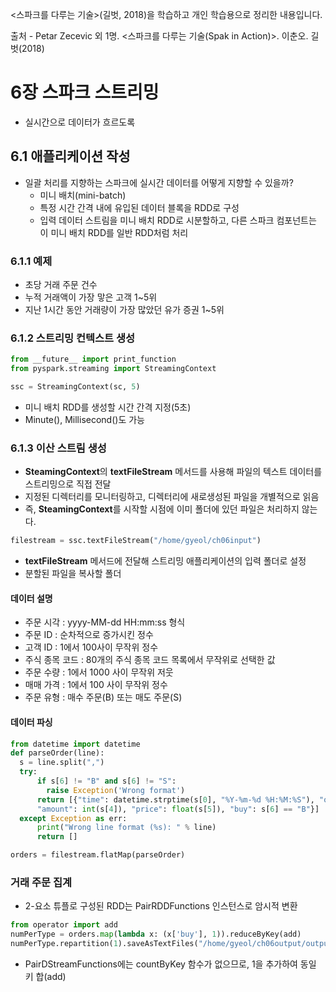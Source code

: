 <스파크를 다루는 기술>(길벗, 2018)을 학습하고 개인 학습용으로 정리한 내용입니다.

출처 - Petar Zecevic 외 1명. <스파크를 다루는 기술(Spak in Action)>. 이춘오. 길벗(2018)

# 6장 스파크 스트리밍

* 실시간으로 데이터가 흐르도록

## 6.1 애플리케이션 작성

* 일괄 처리를 지향하는 스파크에 실시간 데이터를 어떻게 지향할 수 있을까?
  * 미니 배치(mini-batch)
  * 특정 시간 간격 내에 유입된 데이터 블록을 RDD로 구성
  * 입력 데이터 스트림을 미니 배치 RDD로 시분할하고, 다른 스파크 컴포넌트는 이 미니 배치 RDD를 일반 RDD처럼 처리

### 6.1.1 예제

* 초당 거래 주문 건수
* 누적 거래액이 가장 맣은 고객 1~5위
* 지난 1시간 동안 거래량이 가장 많았던 유가 증권 1~5위

### 6.1.2 스트리밍 컨텍스트 생성

```python
from __future__ import print_function
from pyspark.streaming import StreamingContext

ssc = StreamingContext(sc, 5)
```

* 미니 배치 RDD를 생성할 시간 간격 지정(5초)
* Minute(), Millisecond()도 가능

### 6.1.3 이산 스트림 생성

* **SteamingContext**의 **textFileStream** 메서드를 사용해 파일의 텍스트 데이터를 스트리밍으로 직접 전달
* 지정된 디렉터리를 모니터링하고, 디렉터리에 새로생성된 파일을 개별적으로 읽음
* 즉, **SteamingContext**를 시작할 시점에 이미 폴더에 있던 파일은 처리하지 않는다.

```python
filestream = ssc.textFileStream("/home/gyeol/ch06input")
```

* **textFileStream** 메서드에 전달해 스트리밍 애플리케이션의 입력 폴더로 설정
* 분할된 파일을 복사할 폴더

#### 데이터 설명

* 주문 시각 : yyyy-MM-dd HH:mm:ss 형식
* 주문 ID : 순차적으로 증가시킨 정수
* 고객 ID : 1에서 100사이 무작위 정수
* 주식 종목 코드 : 80개의 주식 종목 코드 목록에서 무작위로 선택한 값
* 주문 수량 : 1에서 1000 사이 무작위 저웃
* 매매 가격 : 1에서 100 사이 무작위 정수
* 주문 유형 : 매수 주문(B) 또는 매도 주문(S)

#### 데이터 파싱

```python
from datetime import datetime
def parseOrder(line):
  s = line.split(",")
  try:
      if s[6] != "B" and s[6] != "S":
        raise Exception('Wrong format')
      return [{"time": datetime.strptime(s[0], "%Y-%m-%d %H:%M:%S"), "orderId": long(s[1]), "clientId": long(s[2]), "symbol": s[3],
      "amount": int(s[4]), "price": float(s[5]), "buy": s[6] == "B"}]
  except Exception as err:
      print("Wrong line format (%s): " % line)
      return []

orders = filestream.flatMap(parseOrder)
```

### 거래 주문 집계

* 2-요소 튜플로 구성된 RDD는 PairRDDFunctions 인스턴스로 암시적 변환

```python
from operator import add
numPerType = orders.map(lambda x: (x['buy'], 1)).reduceByKey(add)
numPerType.repartition(1).saveAsTextFiles("/home/gyeol/ch06output/output.txt")
```

* PairDStreamFunctions에는 countByKey 함수가 없으므로, 1을 추가하여 동일 키 합(add)